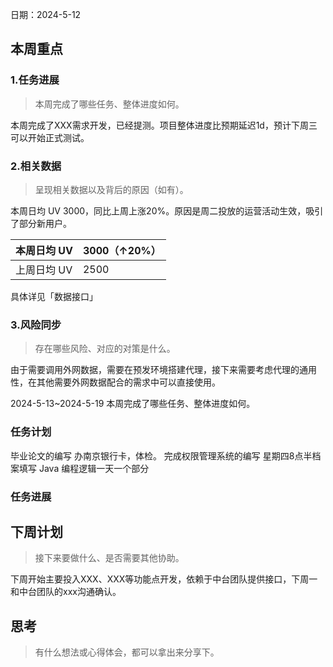 日期：2024-5-12
## 本周重点
### 1.任务进展
> 本周完成了哪些任务、整体进度如何。

本周完成了XXX需求开发，已经提测。项目整体进度比预期延迟1d，预计下周三可以开始正式测试。
### 2.相关数据
> 呈现相关数据以及背后的原因（如有）。

本周日均 UV 3000，同比上周上涨20%。原因是周二投放的运营活动生效，吸引了部分新用户。

| 本周日均 UV | 3000（↑20%） |
| --- | --- |
| 上周日均 UV | 2500 |

具体详见「数据接口」
### 3.风险同步
> 存在哪些风险、对应的对策是什么。

由于需要调用外网数据，需要在预发环境搭建代理，接下来需要考虑代理的通用性，在其他需要外网数据配合的需求中可以直接使用。

2024-5-13~2024-5-19
本周完成了哪些任务、整体进度如何。
### 任务计划
毕业论文的编写
办南京银行卡，体检。
完成权限管理系统的编写
星期四8点半档案填写
Java 编程逻辑一天一个部分
### 任务进展



## 下周计划
> 接下来要做什么、是否需要其他协助。

下周开始主要投入XXX、XXX等功能点开发，依赖于中台团队提供接口，下周一和中台团队的xxx沟通确认。

## 思考
> 有什么想法或心得体会，都可以拿出来分享下。



